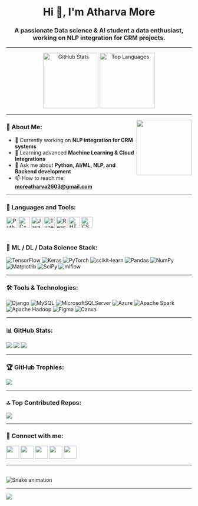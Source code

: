 <h1 align="center">Hi 👋, I'm Atharva More</h1>
<h3 align="center">A passionate Data science & AI student a data enthusiast, working on NLP integration for CRM projects.</h3>

---

<div align="center">
  <img src="https://github-readme-stats.vercel.app/api?username=Atharva-More&show_icons=true&theme=radical&hide_border=false&include_all_commits=true&count_private=true" height="150" alt="GitHub Stats" />
  <img src="https://github-readme-stats.vercel.app/api/top-langs/?username=Atharva-More&layout=compact&theme=radical&hide_border=false" height="150" alt="Top Languages" />
</div>

---

<img align="right" src="https://i.imgflip.com/65efzo.gif" height="150" />

### 💫 About Me:
- 🔭 Currently working on **NLP integration for CRM systems**
- 🌱 Learning advanced **Machine Learning & Cloud Integrations**
- 💬 Ask me about **Python, AI/ML, NLP, and Backend development**
- 📫 How to reach me: **moreatharva2603@gmail.com**

---

### 🧰 Languages and Tools:

<div align="left">
  <img src="https://cdn.jsdelivr.net/gh/devicons/devicon/icons/python/python-original.svg" height="30" alt="Python" />
  <img src="https://cdn.jsdelivr.net/gh/devicons/devicon/icons/cplusplus/cplusplus-original.svg" height="30" alt="C++" />
  <img src="https://cdn.jsdelivr.net/gh/devicons/devicon/icons/javascript/javascript-original.svg" height="30" alt="JavaScript" />
  <img src="https://cdn.jsdelivr.net/gh/devicons/devicon/icons/typescript/typescript-original.svg" height="30" alt="TypeScript" />
  <img src="https://cdn.jsdelivr.net/gh/devicons/devicon/icons/react/react-original.svg" height="30" alt="React" />
  <img src="https://cdn.jsdelivr.net/gh/devicons/devicon/icons/html5/html5-original.svg" height="30" alt="HTML" />
  <img src="https://cdn.jsdelivr.net/gh/devicons/devicon/icons/css3/css3-original.svg" height="30" alt="CSS" />
</div>

<br/>

### 🧠 ML / DL / Data Science Stack:

![TensorFlow](https://img.shields.io/badge/TensorFlow-%23FF6F00.svg?style=for-the-badge&logo=TensorFlow&logoColor=white)
![Keras](https://img.shields.io/badge/Keras-%23D00000.svg?style=for-the-badge&logo=Keras&logoColor=white)
![PyTorch](https://img.shields.io/badge/PyTorch-%23EE4C2C.svg?style=for-the-badge&logo=PyTorch&logoColor=white)
![scikit-learn](https://img.shields.io/badge/scikit--learn-%23F7931E.svg?style=for-the-badge&logo=scikit-learn&logoColor=white)
![Pandas](https://img.shields.io/badge/pandas-%23150458.svg?style=for-the-badge&logo=pandas&logoColor=white)
![NumPy](https://img.shields.io/badge/numpy-%23013243.svg?style=for-the-badge&logo=numpy&logoColor=white)
![Matplotlib](https://img.shields.io/badge/Matplotlib-%23ffffff.svg?style=for-the-badge&logo=Matplotlib&logoColor=black)
![SciPy](https://img.shields.io/badge/SciPy-%230C55A5.svg?style=for-the-badge&logo=scipy&logoColor=white)
![mlflow](https://img.shields.io/badge/mlflow-%23d9ead3.svg?style=for-the-badge&logo=numpy&logoColor=blue)

---

### 🛠️ Tools & Technologies:

![Django](https://img.shields.io/badge/django-%23092E20.svg?style=for-the-badge&logo=django&logoColor=white)
![MySQL](https://img.shields.io/badge/mysql-4479A1.svg?style=for-the-badge&logo=mysql&logoColor=white)
![MicrosoftSQLServer](https://img.shields.io/badge/Microsoft%20SQL%20Server-CC2927?style=for-the-badge&logo=microsoft%20sql%20server&logoColor=white)
![Azure](https://img.shields.io/badge/azure-%230072C6.svg?style=for-the-badge&logo=microsoftazure&logoColor=white)
![Apache Spark](https://img.shields.io/badge/Apache%20Spark-FDEE21?style=for-the-badge&logo=apachespark&logoColor=black)
![Apache Hadoop](https://img.shields.io/badge/Apache%20Hadoop-66CCFF?style=for-the-badge&logo=apachehadoop&logoColor=black)
![Figma](https://img.shields.io/badge/figma-%23F24E1E.svg?style=for-the-badge&logo=figma&logoColor=white)
![Canva](https://img.shields.io/badge/Canva-%2300C4CC.svg?style=for-the-badge&logo=Canva&logoColor=white)

---

### 📊 GitHub Stats:
![](https://github-readme-stats.vercel.app/api?username=Atharva-More&theme=radical&hide_border=false&include_all_commits=true&count_private=true)
![](https://nirzak-streak-stats.vercel.app/?user=Atharva-More&theme=radical&hide_border=false)
![](https://github-readme-stats.vercel.app/api/top-langs/?username=Atharva-More&theme=radical&hide_border=false&layout=compact)

---

### 🏆 GitHub Trophies:
![](https://github-profile-trophy.vercel.app/?username=Atharva-More&theme=radical&no-frame=false&no-bg=true&margin-w=4)

---

### 🔝 Top Contributed Repos:
![](https://github-contributor-stats.vercel.app/api?username=Atharva-More&limit=5&theme=dark&combine_all_yearly_contributions=true)

---

### 🔗 Connect with me:
<div align="left">
  <img src="https://img.shields.io/static/v1?message=LinkedIn&logo=linkedin&label=&color=0077B5&logoColor=white&labelColor=&style=for-the-badge" height="35" />
  <img src="https://img.shields.io/static/v1?message=Gmail&logo=gmail&label=&color=D14836&logoColor=white&labelColor=&style=for-the-badge" height="35" />
  <img src="https://img.shields.io/static/v1?message=Discord&logo=discord&label=&color=7289DA&logoColor=white&labelColor=&style=for-the-badge" height="35" />
  <img src="https://img.shields.io/static/v1?message=Instagram&logo=instagram&label=&color=E4405F&logoColor=white&labelColor=&style=for-the-badge" height="35" />
  <img src="https://img.shields.io/static/v1?message=Youtube&logo=youtube&label=&color=FF0000&logoColor=white&labelColor=&style=for-the-badge" height="35" />
</div>

---

<br clear="both" />
<img src="https://raw.githubusercontent.com/maurodesouza/maurodesouza/output/snake.svg" alt="Snake animation" />

---

[![](https://visitcount.itsvg.in/api?id=Atharva-More&icon=0&color=0)](https://visitcount.itsvg.in)

<!-- README Proudly crafted with ❤️ by Atharva More -->
